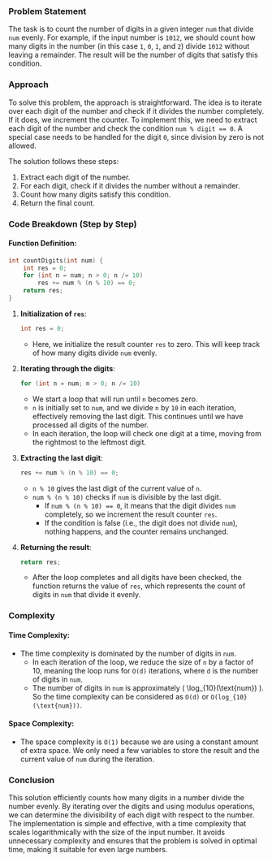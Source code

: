 ### Problem Statement

The task is to count the number of digits in a given integer `num` that divide `num` evenly. For example, if the input number is `1012`, we should count how many digits in the number (in this case `1`, `0`, `1`, and `2`) divide `1012` without leaving a remainder. The result will be the number of digits that satisfy this condition.

### Approach

To solve this problem, the approach is straightforward. The idea is to iterate over each digit of the number and check if it divides the number completely. If it does, we increment the counter. To implement this, we need to extract each digit of the number and check the condition `num % digit == 0`. A special case needs to be handled for the digit `0`, since division by zero is not allowed.

The solution follows these steps:
1. Extract each digit of the number.
2. For each digit, check if it divides the number without a remainder.
3. Count how many digits satisfy this condition.
4. Return the final count.

### Code Breakdown (Step by Step)

#### Function Definition:
```cpp
int countDigits(int num) {
    int res = 0;
    for (int n = num; n > 0; n /= 10)
        res += num % (n % 10) == 0;
    return res;
}
```

1. **Initialization of `res`**:
   ```cpp
   int res = 0;
   ```
   - Here, we initialize the result counter `res` to zero. This will keep track of how many digits divide `num` evenly.

2. **Iterating through the digits**:
   ```cpp
   for (int n = num; n > 0; n /= 10)
   ```
   - We start a loop that will run until `n` becomes zero.
   - `n` is initially set to `num`, and we divide `n` by `10` in each iteration, effectively removing the last digit. This continues until we have processed all digits of the number.
   - In each iteration, the loop will check one digit at a time, moving from the rightmost to the leftmost digit.

3. **Extracting the last digit**:
   ```cpp
   res += num % (n % 10) == 0;
   ```
   - `n % 10` gives the last digit of the current value of `n`.
   - `num % (n % 10)` checks if `num` is divisible by the last digit.
     - If `num % (n % 10) == 0`, it means that the digit divides `num` completely, so we increment the result counter `res`.
     - If the condition is false (i.e., the digit does not divide `num`), nothing happens, and the counter remains unchanged.

4. **Returning the result**:
   ```cpp
   return res;
   ```
   - After the loop completes and all digits have been checked, the function returns the value of `res`, which represents the count of digits in `num` that divide it evenly.

### Complexity

#### Time Complexity:
- The time complexity is dominated by the number of digits in `num`. 
  - In each iteration of the loop, we reduce the size of `n` by a factor of 10, meaning the loop runs for `O(d)` iterations, where `d` is the number of digits in `num`.
  - The number of digits in `num` is approximately \( \log_{10}(\text{num}) \). So the time complexity can be considered as `O(d)` or `O(log_{10}(\text{num}))`.
  
#### Space Complexity:
- The space complexity is `O(1)` because we are using a constant amount of extra space. We only need a few variables to store the result and the current value of `num` during the iteration.

### Conclusion

This solution efficiently counts how many digits in a number divide the number evenly. By iterating over the digits and using modulus operations, we can determine the divisibility of each digit with respect to the number. The implementation is simple and effective, with a time complexity that scales logarithmically with the size of the input number. It avoids unnecessary complexity and ensures that the problem is solved in optimal time, making it suitable for even large numbers.